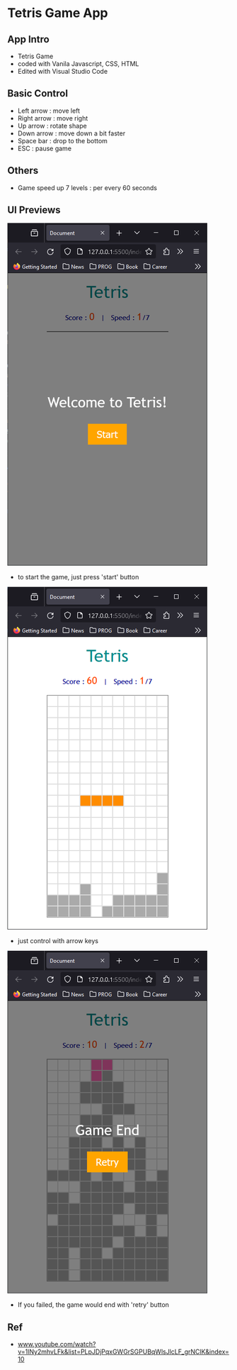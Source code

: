 # Tetris Game App

## App Intro

- Tetris Game
- coded with Vanila Javascript, CSS, HTML
- Edited with Visual Studio Code

## Basic Control

- Left arrow : move left
- Right arrow : move right
- Up arrow : rotate shape
- Down arrow : move down a bit faster
- Space bar : drop to the bottom
- ESC : pause game

## Others

- Game speed up 7 levels : per every 60 seconds

## UI Previews

![Alt text](image.png)

- to start the game, just press 'start' button

![Alt text](image-1.png)

- just control with arrow keys

![Alt text](image-2.png)

- If you failed, the game would end with 'retry' button

## Ref

- www.youtube.com/watch?v=1lNy2mhvLFk&list=PLpJDjPqxGWGrSGPUBqWlsJlcLF_grNClK&index=10
